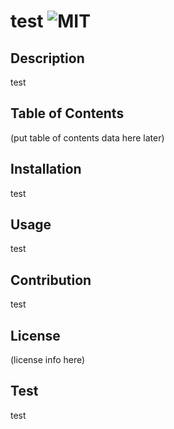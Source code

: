 # test							![MIT](https://img.shields.io/badge/license-MIT-green)

## Description

test

## Table of Contents

(put table of contents data here later)

## Installation

test

## Usage

test

## Contribution

test

## License

 (license info here)

## Test

test

